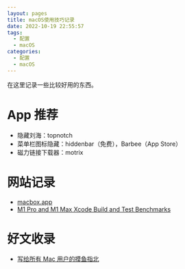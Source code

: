 ```yaml
---
layout: pages
title: macOS使用技巧记录
date: 2022-10-19 22:55:57
tags:
  - 配置
  - macOS
categories:
  - 配置
  - macOS
---
```


在这里记录一些比较好用的东西。

<!--more-->

# App 推荐

- 隐藏刘海：topnotch
- 菜单栏图标隐藏：hiddenbar（免费），Barbee（App Store）
- 磁力链接下载器：motrix

# 网站记录

- [macbox.app](https://macbox.app/c/app.html)
- [M1 Pro and M1 Max Xcode Build and Test Benchmarks](https://blog.swiftpackageindex.com/posts/m1-pro-and-m1-max-build-and-test-benchmarks/)

# 好文收录

- [写给所有 Mac 用户的摸鱼指北](https://sspai.com/post/75805)
